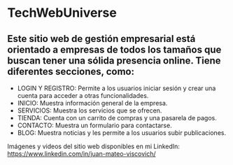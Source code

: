 # TechWebUniverse

## Este sitio web de gestión empresarial está orientado a empresas de todos los tamaños que buscan tener una sólida presencia online. Tiene diferentes secciones, como:

- LOGIN Y REGISTRO: Permite a los usuarios iniciar sesión y crear una cuenta para acceder a otras funcionalidades.
- INICIO: Muestra información general de la empresa.
- SERVICIOS: Muestra los servicios que se ofrecen.
- TIENDA: Cuenta con un carrito de compras y una pasarela de pagos.
- CONTACTO: Muestra un formulario para contactarse. 
- BLOG: Muestra noticias y les permite a los usuarios subir publicaciones.

Imágenes y videos del sitio web disponibles en mi LinkedIn: https://www.linkedin.com/in/juan-mateo-viscovich/
